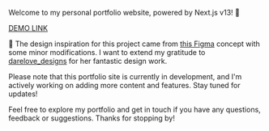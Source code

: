 Welcome to my personal portfolio website, powered by Next.js v13! 🚀

[DEMO LINK](https://personal-portfolio-site-gamma.vercel.app/)

🎨 The design inspiration for this project came from [this Figma](<https://www.figma.com/file/1eXWgJOB2W62ycQU1C1pq7/Portfolio-for-Developers-Concept-V.2-(Community)?type=design&node-id=0-1&mode=design&t=s3VmY432f8IXKpyJ-0>) concept with some minor modifications. I want to extend my gratitude to [darelove_designs](https://www.instagram.com/darelova_designs/) for her fantastic design work.

Please note that this portfolio site is currently in development, and I'm actively working on adding more content and features. Stay tuned for updates!

Feel free to explore my portfolio and get in touch if you have any questions, feedback or suggestions. Thanks for stopping by!
